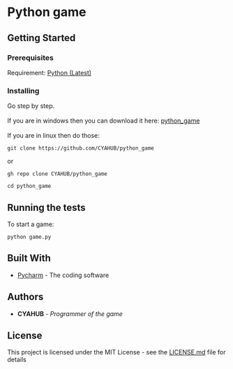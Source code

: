 # Python game

## Getting Started




### Prerequisites

Requirement: [Python (Latest)](https://www.python.org/downloads/)

### Installing

Go step by step. \
\
If you are in windows then you can download it here: [python_game](https://github.com/CYAHUB/python_game/archive/refs/heads/master.zip) \
\
If you are in linux then do those:

```
git clone https://github.com/CYAHUB/python_game
```
or
```
gh repo clone CYAHUB/python_game
```

```
cd python_game
```
## Running the tests

To start a game:
```
python game.py
```

## Built With

* [Pycharm](https://www.jetbrains.com/pycharm/) - The coding software

## Authors

* **CYAHUB** - *Programmer of the game*

## License

This project is licensed under the MIT License - see the [LICENSE.md](LICENSE.md) file for details

